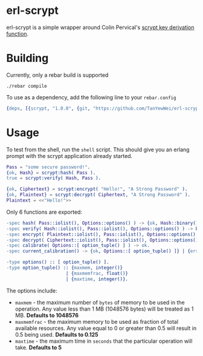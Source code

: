 erl-scrypt 
==========

erl-scrypt is a simple wrapper around Colin Pervical's [scrypt key derivation function](http://www.tarsnap.com/scrypt.html). 
# Building 

Currently, only a rebar build is supported

```
./rebar compile
```

To use as a dependency, add the following line to your `rebar.config`

```erlang
{deps, [{scrypt, "1.0.0", {git, "https://github.com/TanYewWei/erl-scrypt.git", {tag, "1.0.0"}}}]}
```

# Usage

To test from the shell, run the `shell` script. This should give you an erlang prompt with the scrypt application already started.

```erlang
Pass = "some secure password!".
{ok, Hash} = scrypt:hash( Pass ).
true = scrypt:verify( Hash, Pass ).

{ok, Ciphertext} = scrypt:encrypt( "Hello!", "A Strong Password" ).
{ok, Plaintext} = scrypt:decrypt( Ciphertext, "A Strong Password" ).
Plaintext = <<"Hello!">>
```

Only 6 functions are exported:

```erlang
-spec hash( Pass::iolist(), Options::options() ) -> {ok, Hash::binary()} | {error, Reason::term()}.
-spec verify( Hash::iolist(), Pass::iolist(), Options::options() ) -> boolean().
-spec encrypt( Plaintext::iolist(), Pass::iolist(), Options::options() ) -> {ok, Ciphertext::binary()} | {error, Reason::term()}.
-spec decrypt( Ciphertext::iolist(), Pass::iolist(), Options::options() ) -> {ok, Plaintext::binary()} | {error, Reason::term()}.
-spec calibrate( Options::[ option_tuple() ] ) -> ok.
-spec current_calibration() -> {ok, Options::[ option_tuple() ]} | {error, Reason::term()}.

-type options() :: [ option_tuple() ].
-type option_tuple() :: {maxmem, integer()} 
                      | {maxmemfrac, float()}
                      | {maxtime, integer()}.
```

The options include:

* `maxmem` - the maximum number of `bytes` of memory to be used in the operation. Any value less than 1 MB (1048576 bytes) will be treated as 1 MB. **Defaults to 1048576**
* `maxmemfrac` - the maximum memory to be used as fraction of total available resources. Any value equal to 0 or greater than 0.5 will result in 0.5 being used. **Defaults to 0.125**
* `maxtime` - the maximum time in `seconds` that the particular operation will take. **Defaults to 5**
